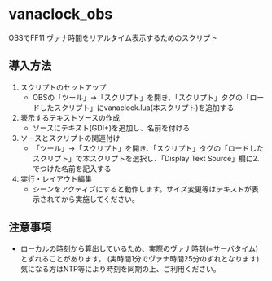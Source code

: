 # vanaclock_obs
OBSでFF11 ヴァナ時間をリアルタイム表示するためのスクリプト

## 導入方法
1. スクリプトのセットアップ
   - OBSの「ツール」→「スクリプト」を開き、「スクリプト」タグの「ロードしたスクリプト」にvanaclock.lua(本スクリプト)を追加する
2. 表示するテキストソースの作成
   - ソースにテキスト(GDI+)を追加し、名前を付ける
3. ソースとスクリプトの関連付け
   - 「ツール」→「スクリプト」を開き、「スクリプト」タグの「ロードしたスクリプト」で本スクリプトを選択し、「Display Text Source」欄に2.でつけた名前を記入する
4. 実行・レイアウト編集
   - シーンをアクティブにすると動作します。サイズ変更等はテキストが表示されてから実施してください。
  
## 注意事項
- ローカルの時刻から算出しているため、実際のヴァナ時刻(=サーバタイム)とずれることがあります。
 (実時間1分でヴァナ時間25分のずれとなります)気になる方はNTP等により時刻を同期の上、ご利用ください。
